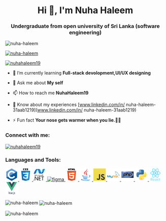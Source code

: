 <h1 align="center">Hi 👋, I'm Nuha Haleem</h1>
<h3 align="center">Undergraduate from open university of Sri Lanka (software engineering)</h3>

<p align="left"> <img src="https://komarev.com/ghpvc/?username=nuha-haleem&label=Profile%20views&color=0e75b6&style=flat" alt="nuha-haleem" /> </p>

<p align="left"> <a href="https://github.com/ryo-ma/github-profile-trophy"><img src="https://github-profile-trophy.vercel.app/?username=nuha-haleem" alt="nuha-haleem" /></a> </p>

<p align="left"> <a href="https://twitter.com/nuhahaleem19" target="blank"><img src="https://img.shields.io/twitter/follow/nuhahaleem19?logo=twitter&style=for-the-badge" alt="nuhahaleem19" /></a> </p>

- 🌱 I’m currently learning **Full-stack devolopment,UI/UX designing**

- 💬 Ask me about **My self**

- 📫 How to reach me **NuhaHaleem19**

- 📄 Know about my experiences [www.linkedin.com/in/ nuha-haleem-31aab1219](www.linkedin.com/in/ nuha-haleem-31aab1219)

- ⚡ Fun fact **Your nose gets warmer when you lie.🤣🤥**

<h3 align="left">Connect with me:</h3>
<p align="left">
<a href="https://twitter.com/nuhahaleem19" target="blank"><img align="center" src="https://raw.githubusercontent.com/rahuldkjain/github-profile-readme-generator/master/src/images/icons/Social/twitter.svg" alt="nuhahaleem19" height="30" width="40" /></a>
</p>

<h3 align="left">Languages and Tools:</h3>
<p align="left"> <a href="https://www.cprogramming.com/" target="_blank" rel="noreferrer"> <img src="https://raw.githubusercontent.com/devicons/devicon/master/icons/c/c-original.svg" alt="c" width="40" height="40"/> </a> <a href="https://www.w3schools.com/css/" target="_blank" rel="noreferrer"> <img src="https://raw.githubusercontent.com/devicons/devicon/master/icons/css3/css3-original-wordmark.svg" alt="css3" width="40" height="40"/> </a> <a href="https://dotnet.microsoft.com/" target="_blank" rel="noreferrer"> <img src="https://raw.githubusercontent.com/devicons/devicon/master/icons/dot-net/dot-net-original-wordmark.svg" alt="dotnet" width="40" height="40"/> </a> <a href="https://www.figma.com/" target="_blank" rel="noreferrer"> <img src="https://www.vectorlogo.zone/logos/figma/figma-icon.svg" alt="figma" width="40" height="40"/> </a> <a href="https://www.w3.org/html/" target="_blank" rel="noreferrer"> <img src="https://raw.githubusercontent.com/devicons/devicon/master/icons/html5/html5-original-wordmark.svg" alt="html5" width="40" height="40"/> </a> <a href="https://www.java.com" target="_blank" rel="noreferrer"> <img src="https://raw.githubusercontent.com/devicons/devicon/master/icons/java/java-original.svg" alt="java" width="40" height="40"/> </a> <a href="https://developer.mozilla.org/en-US/docs/Web/JavaScript" target="_blank" rel="noreferrer"> <img src="https://raw.githubusercontent.com/devicons/devicon/master/icons/javascript/javascript-original.svg" alt="javascript" width="40" height="40"/> </a> <a href="https://www.mysql.com/" target="_blank" rel="noreferrer"> <img src="https://raw.githubusercontent.com/devicons/devicon/master/icons/mysql/mysql-original-wordmark.svg" alt="mysql" width="40" height="40"/> </a> <a href="https://www.php.net" target="_blank" rel="noreferrer"> <img src="https://raw.githubusercontent.com/devicons/devicon/master/icons/php/php-original.svg" alt="php" width="40" height="40"/> </a> <a href="https://www.python.org" target="_blank" rel="noreferrer"> <img src="https://raw.githubusercontent.com/devicons/devicon/master/icons/python/python-original.svg" alt="python" width="40" height="40"/> </a> <a href="https://reactjs.org/" target="_blank" rel="noreferrer"> <img src="https://raw.githubusercontent.com/devicons/devicon/master/icons/react/react-original-wordmark.svg" alt="react" width="40" height="40"/> </a> <a href="https://vuejs.org/" target="_blank" rel="noreferrer"> <img src="https://raw.githubusercontent.com/devicons/devicon/master/icons/vuejs/vuejs-original-wordmark.svg" alt="vuejs" width="40" height="40"/> </a> </p>

<p><img align="left" src="https://github-readme-stats.vercel.app/api/top-langs?username=nuha-haleem&show_icons=true&locale=en&layout=compact" alt="nuha-haleem" /></p>

<p>&nbsp;<img align="center" src="https://github-readme-stats.vercel.app/api?username=nuha-haleem&show_icons=true&locale=en" alt="nuha-haleem" /></p>

<p><img align="center" src="https://github-readme-streak-stats.herokuapp.com/?user=nuha-haleem&" alt="nuha-haleem" /></p>
